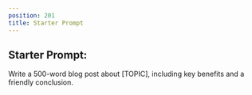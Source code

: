 ```yaml
---
position: 201
title: Starter Prompt
---
```


## Starter Prompt:

Write a 500-word blog post about [TOPIC], including key benefits and a friendly conclusion.